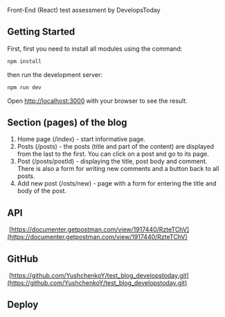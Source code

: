 Front-End (React) test assessment by DevelopsToday

## Getting Started

First, first you need to install all modules using the command:

```bash
npm install
```
then run the development server:

```bash
npm run dev
```

Open [http://localhost:3000](http://localhost:3000) with your browser to see the result.

## Section (pages) of the blog

1) Home page (/index) - start informative page.
2) Posts (/posts) - the posts (title and part of the content) are displayed from the last to the first. You can click on a post and go to its page.
3) Post (/posts/postId) - displaying the title, post body and comment. There is also a form for writing new comments and a button back to all posts.
4) Add new post (/osts/new) - page with a form for entering the title and body of the post.


## API

 [https://documenter.getpostman.com/view/1917440/RzteTChV](https://documenter.getpostman.com/view/1917440/RzteTChV)

## GitHub

 [https://github.com/YushchenkoY/test_blog_developstoday.git](https://github.com/YushchenkoY/test_blog_developstoday.git)

## Deploy 


